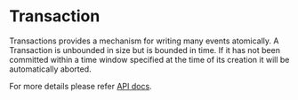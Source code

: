 # Transaction

Transactions provides a mechanism for writing many events atomically.
A Transaction is unbounded in size but is bounded in time. If it has not been committed within a time window
specified  at the time of its creation it will be automatically aborted.

For more details please refer [API docs](./doc/pravega_client_rust/transaction/transactional_event_stream_writer/index.html).
